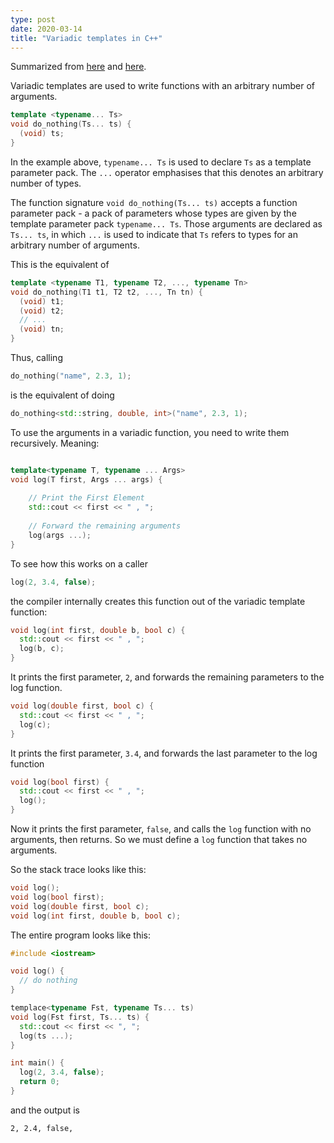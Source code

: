 ```yaml
---
type: post
date: 2020-03-14
title: "Variadic templates in C++"
---
```


Summarized from [here](https://kevinushey.github.io/blog/2016/01/27/introduction-to-c++-variadic-templates/) and [here](https://thispointer.com/c11-variadic-template-function-tutorial-examples/).

Variadic templates are used to write functions with an arbitrary number of arguments.

```c++
template <typename... Ts> 
void do_nothing(Ts... ts) {
  (void) ts;
}
```

In the example above, `typename... Ts` is used to declare `Ts` as a template parameter pack. The `...` operator emphasises that this denotes an arbitrary number of types.

The function signature `void do_nothing(Ts... ts)` accepts a function parameter pack - a pack of parameters whose types are given by the template parameter pack `typename... Ts`. Those arguments are declared as `Ts... ts`, in which `...` is used to indicate that `Ts` refers to types for an arbitrary number of arguments.

This is the equivalent of 
```c++
template <typename T1, typename T2, ..., typename Tn>
void do_nothing(T1 t1, T2 t2, ..., Tn tn) {
  (void) t1;
  (void) t2;
  // ...
  (void) tn;
}
```

Thus, calling
```c++
do_nothing("name", 2.3, 1);
```

is the equivalent of doing
```c++
do_nothing<std::string, double, int>("name", 2.3, 1);
```

To use the arguments in a variadic function, you need to write them recursively. Meaning:

```c++

template<typename T, typename ... Args>
void log(T first, Args ... args) {
 
	// Print the First Element
	std::cout << first << " , ";
 
	// Forward the remaining arguments
	log(args ...);
}
```

To see how this works on a caller 
```c++
log(2, 3.4, false);
```

the compiler internally creates this function out of the variadic template function:
```c++
void log(int first, double b, bool c) {
  std::cout << first << " , ";
  log(b, c);
}
```
It prints the first parameter, `2`, and forwards the remaining parameters to the log function.

```c++
void log(double first, bool c) {
  std::cout << first << " , ";
  log(c);
}
```
It prints the first parameter, `3.4`, and forwards the last parameter to the log function

```c++
void log(bool first) {
  std::cout << first << " , ";
  log();
}
```
Now it prints the first parameter, `false`, and calls the `log` function with no arguments, then returns. So we must define a `log` function that takes no arguments.

So the stack trace looks like this:

```c++
void log();
void log(bool first);
void log(double first, bool c);
void log(int first, double b, bool c);
```

The entire program looks like this:
```c++
#include <iostream>

void log() {
  // do nothing
}

templace<typename Fst, typename Ts... ts)
void log(Fst first, Ts... ts) {
  std::cout << first << ", ";
  log(ts ...);
}

int main() {
  log(2, 3.4, false);
  return 0;
}
```
and the output is
```
2, 2.4, false,
```
 
